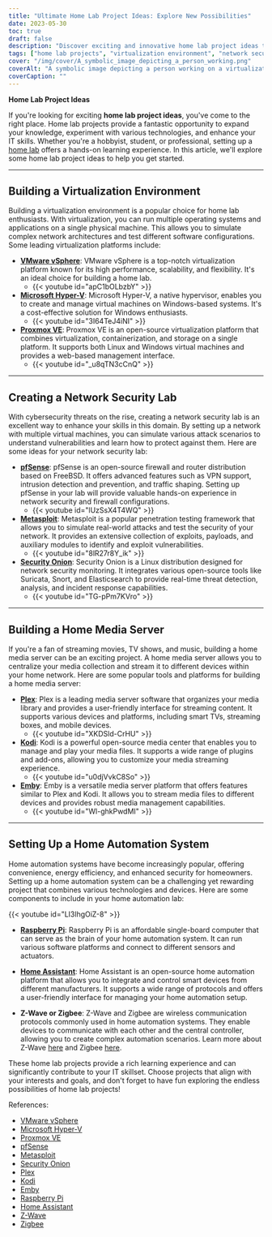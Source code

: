 ```yaml
---
title: "Ultimate Home Lab Project Ideas: Explore New Possibilities"
date: 2023-05-30
toc: true
draft: false
description: "Discover exciting and innovative home lab project ideas to expand your knowledge and enhance your IT skills."
tags: ["home lab projects", "virtualization environment", "network security lab", "home media server", "home automation system", "hands-on experience", "IT skills", "technology", "software", "hardware", "experimentation", "learning", "network architecture", "software configurations", "cybersecurity", "firewall", "router", "media streaming", "home network", "smart devices", "automation", "Raspberry Pi", "Z-Wave", "Zigbee", "Plex", "Kodi", "Emby", "VMware vSphere", "Microsoft Hyper-V", "Proxmox VE", "build virtualization environment at home", "create network security lab with pfSense", "set up home media server with Plex", "build home automation system with Raspberry Pi"]
cover: "/img/cover/A_symbolic_image_depicting_a_person_working.png"
coverAlt: "A symbolic image depicting a person working on a virtualization setup with multiple operating systems and networking components."
coverCaption: ""
---
```


**Home Lab Project Ideas**

If you're looking for exciting **home lab project ideas**, you've come to the right place. Home lab projects provide a fantastic opportunity to expand your knowledge, experiment with various technologies, and enhance your IT skills. Whether you're a hobbyist, student, or professional, setting up a [home lab](https://simeononsecurity.com/articles/what-is-a-homelab-and-should-you-have-one/) offers a hands-on learning experience. In this article, we'll explore some home lab project ideas to help you get started.

_____

## Building a Virtualization Environment

Building a virtualization environment is a popular choice for home lab enthusiasts. With virtualization, you can run multiple operating systems and applications on a single physical machine. This allows you to simulate complex network architectures and test different software configurations. Some leading virtualization platforms include:

- [**VMware vSphere**](https://www.vmware.com/products/vsphere.html): VMware vSphere is a top-notch virtualization platform known for its high performance, scalability, and flexibility. It's an ideal choice for building a home lab.
  - {{< youtube id="apC1bOLbzbY" >}}
- [**Microsoft Hyper-V**](https://docs.microsoft.com/en-us/virtualization/hyper-v-on-windows/): Microsoft Hyper-V, a native hypervisor, enables you to create and manage virtual machines on Windows-based systems. It's a cost-effective solution for Windows enthusiasts.
  - {{< youtube id="3I64TeJ4iNI" >}}
- [**Proxmox VE**](https://www.proxmox.com/): Proxmox VE is an open-source virtualization platform that combines virtualization, containerization, and storage on a single platform. It supports both Linux and Windows virtual machines and provides a web-based management interface.
  - {{< youtube id="_u8qTN3cCnQ" >}}

_____
## Creating a Network Security Lab

With cybersecurity threats on the rise, creating a network security lab is an excellent way to enhance your skills in this domain. By setting up a network with multiple virtual machines, you can simulate various attack scenarios to understand vulnerabilities and learn how to protect against them. Here are some ideas for your network security lab:

- [**pfSense**](https://www.pfsense.org/): pfSense is an open-source firewall and router distribution based on FreeBSD. It offers advanced features such as VPN support, intrusion detection and prevention, and traffic shaping. Setting up pfSense in your lab will provide valuable hands-on experience in network security and firewall configurations. 
  - {{< youtube id="lUzSsX4T4WQ" >}}
- [**Metasploit**](https://www.metasploit.com/): Metasploit is a popular penetration testing framework that allows you to simulate real-world attacks and test the security of your network. It provides an extensive collection of exploits, payloads, and auxiliary modules to identify and exploit vulnerabilities.
  - {{< youtube id="8lR27r8Y_ik" >}}
- [**Security Onion**](https://securityonion.net/): Security Onion is a Linux distribution designed for network security monitoring. It integrates various open-source tools like Suricata, Snort, and Elasticsearch to provide real-time threat detection, analysis, and incident response capabilities.
  - {{< youtube id="TG-pPm7KVro" >}}

_____
## Building a Home Media Server

If you're a fan of streaming movies, TV shows, and music, building a home media server can be an exciting project. A home media server allows you to centralize your media collection and stream it to different devices within your home network. Here are some popular tools and platforms for building a home media server:

- [**Plex**](https://www.plex.tv/): Plex is a leading media server software that organizes your media library and provides a user-friendly interface for streaming content. It supports various devices and platforms, including smart TVs, streaming boxes, and mobile devices.
  - {{< youtube id="XKDSld-CrHU" >}}
- [**Kodi**](https://kodi.tv/): Kodi is a powerful open-source media center that enables you to manage and play your media files. It supports a wide range of plugins and add-ons, allowing you to customize your media streaming experience.
  - {{< youtube id="u0djVvkC8So" >}}
- [**Emby**](https://emby.media/): Emby is a versatile media server platform that offers features similar to Plex and Kodi. It allows you to stream media files to different devices and provides robust media management capabilities.
  - {{< youtube id="Wl-ghkPwdMI" >}}
  
_____
## Setting Up a Home Automation System

Home automation systems have become increasingly popular, offering convenience, energy efficiency, and enhanced security for homeowners. Setting up a home automation system can be a challenging yet rewarding project that combines various technologies and devices. Here are some components to include in your home automation lab:

{{< youtube id="LI3lhgOiZ-8" >}}

- [**Raspberry Pi**](https://www.raspberrypi.org/): Raspberry Pi is an affordable single-board computer that can serve as the brain of your home automation system. It can run various software platforms and connect to different sensors and actuators.

- [**Home Assistant**](https://www.home-assistant.io/): Home Assistant is an open-source home automation platform that allows you to integrate and control smart devices from different manufacturers. It supports a wide range of protocols and offers a user-friendly interface for managing your home automation setup.

- **Z-Wave or Zigbee**: Z-Wave and Zigbee are wireless communication protocols commonly used in home automation systems. They enable devices to communicate with each other and the central controller, allowing you to create complex automation scenarios. Learn more about Z-Wave [here](https://www.z-wave.com/) and Zigbee [here](https://zigbeealliance.org/).

These home lab projects provide a rich learning experience and can significantly contribute to your IT skillset. Choose projects that align with your interests and goals, and don't forget to have fun exploring the endless possibilities of home lab projects!

References:
- [VMware vSphere](https://www.vmware.com/products/vsphere.html)
- [Microsoft Hyper-V](https://docs.microsoft.com/en-us/virtualization/hyper-v-on-windows/)
- [Proxmox VE](https://www.proxmox.com/)
- [pfSense](https://www.pfsense.org/)
- [Metasploit](https://www.metasploit.com/)
- [Security Onion](https://securityonion.net/)
- [Plex](https://www.plex.tv/)
- [Kodi](https://kodi.tv/)
- [Emby](https://emby.media/)
- [Raspberry Pi](https://www.raspberrypi.org/)
- [Home Assistant](https://www.home-assistant.io/)
- [Z-Wave](https://www.z-wave.com/)
- [Zigbee](https://zigbeealliance.org/)
